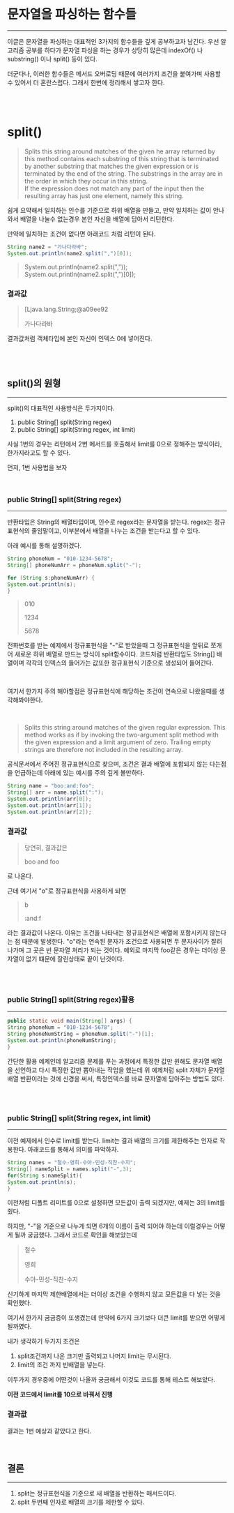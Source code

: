 # 문자열을 파싱하는 함수들

---

이글은 문자열을 파싱하는 대표적인 3가지의 함수들을 깊게 공부하고자 남긴다. 우선 알고리즘 공부를 하다가 문자열 파싱을 하는 경우가 상당히 많은데 indexOf() 나 substring() 이나 split() 등이 있다.

더군다나, 이러한 함수들은 메서드 오버로딩 때문에 여러가지 조건을 붙여가며 사용할 수 있어서 더 혼란스럽다. 그래서 한번에 정리해서 쌓고자 한다.

<br><br>


# split()

>Splits this string around matches of the given he array
>returned by this method contains each substring of this string 
>that is terminated by another substring that matches the given expression 
>or is terminated by the end of the string.  The substrings in the array 
> are in the order in which they occur in this string.  
> If the expression does not match any part of the input then the resulting 
> array has just one element, namely this string.

쉽게 요약해서 일치하는 인수를 기준으로 하위 배열을 만들고, 만약 일치하는 값이 안나와서 배열을 나눌수 없는경우
본인 자신을 배열에 담아서 리턴한다.

만약에 일치하는 조건이 없다면 아래코드 처럼 리턴이 된다.


````java
String name2 = "가나다라바";
System.out.println(name2.split(",")[0]);
````

>System.out.println(name2.split(","));
System.out.println(name2.split(",")[0]);

### 결과값

> [Ljava.lang.String;@a09ee92
> 
> 가나다라바

결과값처럼 객체타입에 본인 자신이 인덱스 0에 넣어진다.

<br><br>

## split()의 원형

---

split()의 대표적인 사용방식은 두가지이다.
1. public String[] split(String regex)
2. public String[] split(String regex, int limit)

사실 1번의 경우는 리턴에서 2번 메서드를 호출해서 limit를 0으로 정해주는 방식이라, 한가지라고도 할 수 있다.

먼저, 1번 사용법을 보자

<br>


### public String[] split(String regex)

---

반환타입은 String의 배열타입이며, 인수로 regex라는 문자열을 받는다. regex는 정규표현식의 줄임말이고, 이부분에서
배열을 나누는 조건을 받는다고 할 수 있다.

아래 예시를 통해 설명하겠다.

````java
String phoneNum = "010-1234-5678";
String[] phoneNumArr = phoneNum.split("-");

for (String s:phoneNumArr) {
System.out.println(s);
}
````

> 010
> 
>1234
> 
>5678

전화번호를 받는 예제에서 정규표현식을 "-"로 받았을때 그 정규표현식을 앞뒤로 쪼개어 새로운 하위 배열로 만드는 방식이 split함수이다.
코드처럼 반환타입도 String[] 배열이며 각각의 인덱스의 들어가는 값또한 정규표현식 기준으로 생성되어 들어간다.

<br>

여기서 한가지 주의 해야할점은 정규표현식에 해당하는 조건이 연속으로 나왔을때를 생각해봐야한다.

<br>


> Splits this string around matches of the given regular expression.
This method works as if by invoking the two-argument split method with 
> the given expression and a limit argument of zero. Trailing empty 
> strings are therefore not included in the resulting array.

공식문서에서 주어진 정규표현식으로 찾으며, 조건은 결과 배열에 포함되지 않는 다는점을 언급하는데
아래에 있는 예시를 주의 깊게 볼만하다.

````java
String name = "boo:and:foo";
String[] arr = name.split(":");
System.out.println(arr[0]);
System.out.println(arr[1]);
System.out.println(arr[2]);
````

### 결과값
> 당연히, 결과값은 
> 
>boo and foo

로 나온다. 

근데 여기서 "o"로 정규표현식을 사용하게 되면

> b
>
>:and:f

라는 결과값이 나온다. 이유는 조건을 나타내는 정규표현식은 배열에 포함시키지 않는다는 점 때문에 발생한다.
"o"라는 연속된 문자가 조건으로 사용되면 두 문자사이가 잘려나가며 그 곳은 빈 문자열 처리가 되는 것이다.
예외로 마지막 foo같은 경우는 더이상 문자열이 없기 떄문에 잘린상태로 끝이 난것이다.

<br><br>

### public String[] split(String regex)활용

---

````java
public static void main(String[] args) {
String phoneNum = "010-1234-5678";
String phoneNumString = phoneNum.split("-")[1];
System.out.println(phoneNumString);
}
````

간단한 활용 예제인데 알고리즘 문제를 푸는 과정에서 특정한 값만 원해도 문자열 배열을 선언하고 다시 특정한 값만 뽑아내는 작업을
했는데 위 예제처럼 split 자체가 문자열배열 반환이라는 것에 신경을 써서, 특정인덱스를 바로 문자열에 담아주는 방법도 있다.

<br><br>

### public String[] split(String regex, int limit)

---

이전 예제에서 인수로 limit를 받는다. limit는 결과 배열의 크기를 제한해주는 인자로 작용한다.
아래코드를 통해서 의미를 파악하자.

````java
String names = "철수-영희-수아-민성-직찬-수지";
String[] nameSplit = names.split("-",3);
for(String s:nameSplit){
System.out.println(s);
}
````

이전처럼 디폴트 리미트를 0으로 설정하면 모든값이 출력 되겠지만, 예제는 3의 limit를 줬다.

하지만, "-"을 기준으로 나누게 되면 6개의 이름이 출력 되어야 하는데 이럴경우는 어떻게 될까 궁금했다. 그래서 코드로 확인을 해보았는데

>철수
> 
>영희
> 
>수아-민성-직찬-수지

신기하게 마지막 제한배열에서는 더이상 조건을 수행하지 않고 모든값을 다 넣는 것을 확인했다.

여기서 한가지 굼금증이 또생겼는데 만약에 6가지 크기보다 더큰 limit를 받으면 어떻게 될까였다.

내가 생각하기 두가지 조건은
1. split조건까지 나온 크기만 출력되고 나머지 limit는 무시된다.
2. limit의 조건 까지 빈배열을 넣는다.

이두가지 경우중에 어떤것이 나올까 궁금해서 이것도 코드를 통해 테스트 해보았다.

**이전 코드에서 limit를 10으로 바꿔서 진행**

### 결과괎

결과는 1번 예상과 같았다고 한다.


<br>

## 결론

---

1. split는 정규표현식을 기준으로 새 배열을 반환하는 매서드이다.
2. split 두번째 인자로 배열의 크기를 제한할 수 있다.

